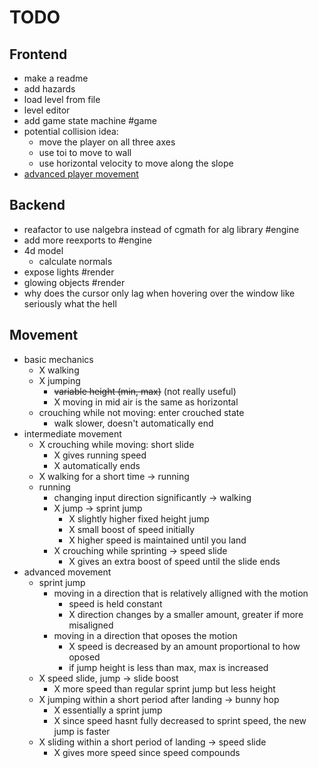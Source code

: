 # TODO

## Frontend

- make a readme
- add hazards
- load level from file
- level editor
- add game state machine #game
- potential collision idea:
  - move the player on all three axes
  - use toi to move to wall
  - use horizontal velocity to move along the slope
- [advanced player movement](#movement)

## Backend

- reafactor to use nalgebra instead of cgmath for alg library #engine
- add more reexports to #engine
- 4d model
  - calculate normals
- expose lights #render
- glowing objects #render
- why does the cursor only lag when hovering over the window like seriously what the hell

## Movement

- basic mechanics
  - X walking
  - X jumping
    - ~~variable height (min, max)~~ (not really useful)
    - X moving in mid air is the same as horizontal
  - crouching while not moving: enter crouched state
    - walk slower, doesn't automatically end
- intermediate movement
  - X crouching while moving: short slide
    - X gives running speed
    - X automatically ends
  - X walking for a short time -> running
  - running
    - changing input direction significantly -> walking
    - X jump -> sprint jump
      - X slightly higher fixed height jump
      - X small boost of speed initially
      - X higher speed is maintained until you land
    - X crouching while sprinting -> speed slide
      - X gives an extra boost of speed until the slide ends
- advanced movement
  - sprint jump
    - moving in a direction that is relatively alligned with the motion
      - speed is held constant
      - X direction changes by a smaller amount, greater if more misaligned
    - moving in a direction that oposes the motion
      - X speed is decreased by an amount proportional to how oposed
      - if jump height is less than max, max is increased
  - X speed slide, jump -> slide boost
    - X more speed than regular sprint jump but less height
  - X jumping within a short period after landing -> bunny hop
    - X essentially a sprint jump
    - X since speed hasnt fully decreased to sprint speed, the new jump is faster
  - X sliding within a short period of landing -> speed slide
    - X gives more speed since speed compounds
